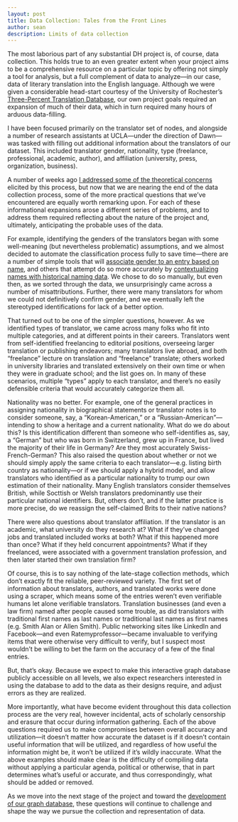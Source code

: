 ```yaml
---
layout: post
title: Data Collection: Tales from the Front Lines
author: sean
description: Limits of data collection 
---
```

The most laborious part of any substantial DH project is, of course, data collection. This holds true to an even greater extent when your project aims to be a comprehensive resource on a particular topic by offering not simply a tool for analysis, but a full complement of data to analyze—in our case, data of literary translation into the English language. Although we were given a considerable head-start courtesy of the University of Rochester’s [Three-Percent Translation Database](http://www.rochester.edu/College/translation/threepercent/index.php?s=database), our own project goals required an expansion of much of their data, which in turn required many hours of arduous data-filling.

I have been focused primarily on the translator set of nodes, and alongside a number of research assistants at UCLA—under the direction of Dawn—was tasked with filling out additional information about the translators of our dataset. This included translator gender, nationality, type (freelance, professional, academic, author), and affiliation (university, press, organization, business).

A number of weeks ago [I addressed some of the theoretical concerns](https://translatingnetworks.github.io/2016/08/15/bestofallpossibleworlds/) elicited by this process, but now that we are nearing the end of the data collection process, some of the more practical questions that we’ve encountered are equally worth remarking upon. For each of these informational expansions arose a different series of problems, and to address them required reflecting about the nature of the project and, ultimately, anticipating the probable uses of the data.

For example, identifying the genders of the translators began with some well-meaning (but nevertheless problematic) assumptions, and we almost decided to automate the classification process fully to save time—there are a number of simple tools that will [associate gender to an entry based on name](https://gender-api.com/), and others that attempt do so more accurately by [contextualizing names with historical naming data](https://cran.r-project.org/web/packages/gender/gender.pdf). We chose to do so manually, but even then, as we sorted through the data, we unsurprisingly came across a number of misattributions. Further, there were many translators for whom we could not definitively confirm gender, and we eventually left the stereotyped identifications for lack of a better option.

That turned out to be one of the simpler questions, however. As we identified types of translator, we came across many folks who fit into multiple categories, and at different points in their careers. Translators went from self-identified freelancing to editorial positions, overseeing larger translation or publishing endeavors; many translators live abroad, and both “freelance” lecture on translation and “freelance” translate; others worked in university libraries and translated extensively on their own time or when they were in graduate school; and the list goes on. In many of these scenarios, multiple “types” apply to each translator, and there’s no easily defensible criteria that would accurately categorize them all.

Nationality was no better. For example, one of the general practices in assigning nationality in biographical statements or translator notes is to consider someone, say, a “Korean-American,” or a “Russian-American”—intending to show a heritage and a current nationality. What do we do about this? Is this identification different than someone who self-identifies as, say, a “German” but who was born in Switzerland, grew up in France, but lived the majority of their life in Germany? Are they most accurately Swiss-French-German? This also raised the question about whether or not we should simply apply the same criteria to each translator—e.g. listing birth country as nationality—or if we should apply a hybrid model, and allow translators who identified as a particular nationality to trump our own estimation of their nationality. Many English translators consider themselves British, while Socttish or Welsh translators predominantly use their particular national identifiers. But, others don’t, and if the latter practice is more precise, do we reassign the self-claimed Brits to their native nations?

There were also questions about translator affiliation. If the translator is an academic, what university do they research at? What if they’ve changed jobs and translated included works at both? What if this happened more than once? What if they held concurrent appointments? What if they freelanced, were associated with a government translation profession, and then later started their own translation firm?

Of course, this is to say nothing of the late-stage collection methods, which don’t exactly fit the reliable, peer-reviewed variety. The first set of information about translators, authors, and translated works were done using a scraper, which means some of the entries weren’t even verifiable humans let alone verifiable translators. Translation businesses (and even a law firm) named after people caused some trouble, as did translators with traditional first names as last names or traditional last names as first names (e.g. Smith Alan or Allen Smith). Public networking sites like LinkedIn and Facebook—and even Ratemyprofessor—became invaluable to verifying items that were otherwise very difficult to verify, but I suspect most wouldn’t be willing to bet the farm on the accuracy of a few of the final entries.

But, that’s okay. Because we expect to make this interactive graph database publicly accessible on all levels, we also expect researchers interested in using the database to add to the data as their designs require, and adjust errors as they are realized.

More importantly, what have become evident throughout this data collection process are the very real, however incidental, acts of scholarly censorship and erasure that occur during information gathering. Each of the above questions required us to make compromises between overall accuracy and utilization—it doesn’t matter how accurate the dataset is if it doesn’t contain useful information that will be utilized, and regardless of how useful the information might be, it won’t be utilized if it’s wildly inaccurate. What the above examples should make clear is the difficulty of compiling data without applying a particular agenda, political or otherwise, that in part determines what’s useful or accurate, and thus correspondingly, what should be added or removed.

As we move into the next stage of the project and toward the [development of our graph database](https://translatingnetworks.github.io/2016/08/26/sharp2016/), these questions will continue to challenge and shape the way we pursue the collection and representation of data.
